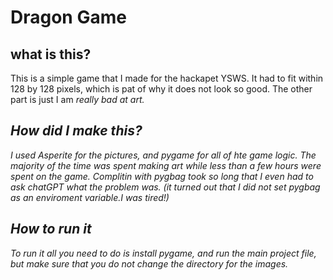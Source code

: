 # Dragon Game
## what is this?
This is a simple game that I made for the hackapet YSWS. It had to fit within 128 by 128 pixels, which is pat of why it does not look so good. The other part is just I am <i> really <i> bad at art.
## How did I make this?
I used Asperite for the pictures, and pygame for all of hte game logic. The majority of the time was spent making art while less than a few hours were spent on the game. Complitin with pygbag took so long that I even had to ask chatGPT what the problem was. (it turned out that I did not set pygbag as an enviroment variable.I was tired!)
## How to run it
To run it all you need to do is install pygame, and run the main project file, but make sure that you do not change the directory for the images.
